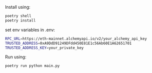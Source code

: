 Install using:

```bash
poetry shell
poetry install
```

set env variables in .env:

```bash
RPC_URL=https://eth-mainnet.alchemyapi.io/v2/your_alchemy_api_key
TRUSTED_ADDRESS=0xA9DdD91249DFdd450E81E1c56Ab60E1A62651701
TRUSTED_ADDRESS_KEY=your_private_key
```

Run using:

```bash
poetry run python main.py
```